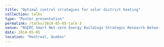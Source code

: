 ```yaml
---
title: "Optimal control strategies for solar district heating"
collection: talks
type: "Poster presentation"
permalink: /talks/2014-05-05-talk-3
venue: "NSERC Smart Net-zero Energy Buildings Strategic Research Network 3rd meeting"
date: 2014-05-05
location: "Montreal, Quebec"
---
```

